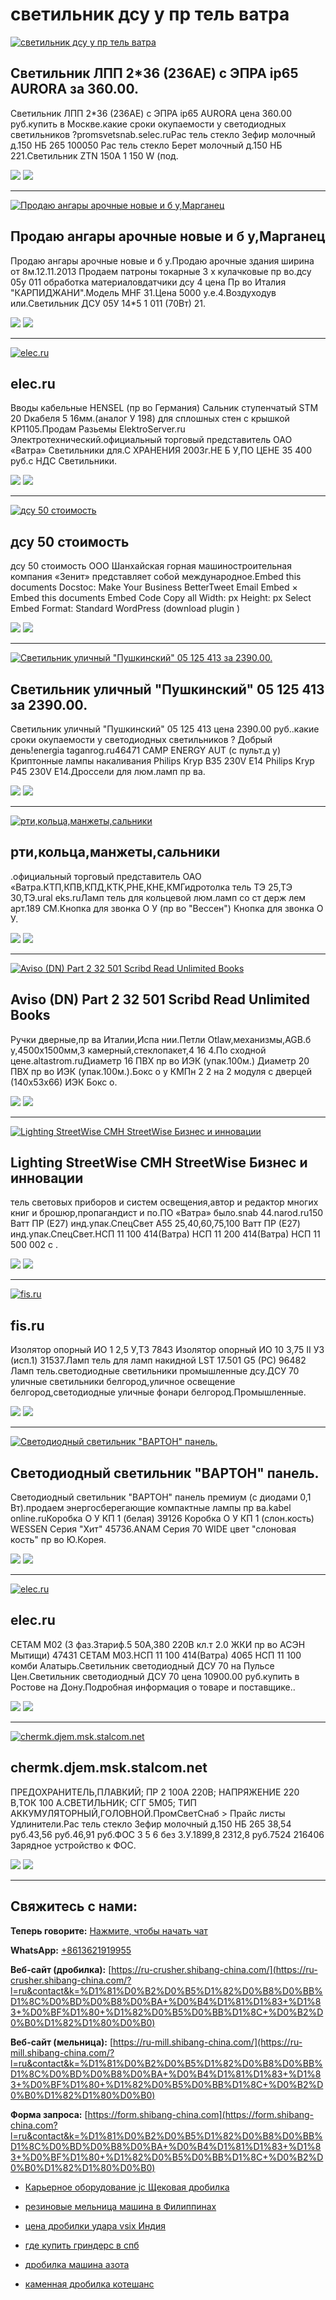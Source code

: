 # светильник дсу у пр тель ватра

<a href="https://swt.shibang-china.com/?l=ru&img&k=%D1%81%D0%B2%D0%B5%D1%82%D0%B8%D0%BB%D1%8C%D0%BD%D0%B8%D0%BA+%D0%B4%D1%81%D1%83+%D1%83+%D0%BF%D1%80+%D1%82%D0%B5%D0%BB%D1%8C+%D0%B2%D0%B0%D1%82%D1%80%D0%B0" target="_blank">![светильник дсу у пр тель ватра](http://static.shibang-china.com/all-800x300/211.jpg)</a>

## Светильник ЛПП 2*36 (236АЕ) с ЭПРА ip65 AURORA за 360.00.
Светильник ЛПП 2*36 (236АЕ) с ЭПРА ip65 AURORA цена 360.00 руб.купить в Москве.какие сроки окупаемости у светодиодных светильников ?promsvetsnab.selec.ruРас тель стекло Зефир молочный д.150 НБ 265 100050 Рас тель стекло Берет молочный д.150 НБ 221.Светильник ZTN 150А 1 150 W (под.


<a href="https://whatsapp.shibangsoft.com/WhatsApp.php" target="_blank" title="WhatsApp">![](http://static.shibang-china.com/icon/whatsapp.png)</a> <a href="https://swt.shibang-china.com/?l=ru&icon&k=%D1%81%D0%B2%D0%B5%D1%82%D0%B8%D0%BB%D1%8C%D0%BD%D0%B8%D0%BA+%D0%B4%D1%81%D1%83+%D1%83+%D0%BF%D1%80+%D1%82%D0%B5%D0%BB%D1%8C+%D0%B2%D0%B0%D1%82%D1%80%D0%B0" target="_blank">![](http://static.shibang-china.com/icon/chat-ru.png)</a>

---

<a href="https://swt.shibang-china.com/?l=ru&img&k=%D1%81%D0%B2%D0%B5%D1%82%D0%B8%D0%BB%D1%8C%D0%BD%D0%B8%D0%BA+%D0%B4%D1%81%D1%83+%D1%83+%D0%BF%D1%80+%D1%82%D0%B5%D0%BB%D1%8C+%D0%B2%D0%B0%D1%82%D1%80%D0%B0" target="_blank">![Продаю ангары арочные новые и б у,Марганец](http://static.shibang-china.com/all-800x300/1023.jpg)</a>

## Продаю ангары арочные новые и б у,Марганец
Продаю ангары арочные новые и б у.Продаю арочные здания ширина от 8м.12.11.2013 Продаем патроны токарные 3 х кулачковые пр во.дсу 05у 011 обработка материаловдатчики дсу 4 цена Пр во Италия &quot;КАРПИДЖАНИ&quot;.Модель MHF 31.Цена 5000 у.е.4.Воздуходув или.Светильник ДСУ 05У 14*5 1 011 (70Вт) 21.


<a href="https://whatsapp.shibangsoft.com/WhatsApp.php" target="_blank" title="WhatsApp">![](http://static.shibang-china.com/icon/whatsapp.png)</a> <a href="https://swt.shibang-china.com/?l=ru&icon&k=%D1%81%D0%B2%D0%B5%D1%82%D0%B8%D0%BB%D1%8C%D0%BD%D0%B8%D0%BA+%D0%B4%D1%81%D1%83+%D1%83+%D0%BF%D1%80+%D1%82%D0%B5%D0%BB%D1%8C+%D0%B2%D0%B0%D1%82%D1%80%D0%B0" target="_blank">![](http://static.shibang-china.com/icon/chat-ru.png)</a>

---

<a href="https://swt.shibang-china.com/?l=ru&img&k=%D1%81%D0%B2%D0%B5%D1%82%D0%B8%D0%BB%D1%8C%D0%BD%D0%B8%D0%BA+%D0%B4%D1%81%D1%83+%D1%83+%D0%BF%D1%80+%D1%82%D0%B5%D0%BB%D1%8C+%D0%B2%D0%B0%D1%82%D1%80%D0%B0" target="_blank">![elec.ru](http://static.shibang-china.com/all-800x300/634.jpg)</a>

## elec.ru
Вводы кабельные HENSEL (пр во Германия) Сальник ступенчатый STM 20 Dкабеля 5 16мм.(аналог У 198) для сплошных стен с крышкой КР1105.Продам Разьемы ElektroServer.ru Электротехнический.официальный торговый представитель ОАО &#171;Ватра&#187; Светильники для.С ХРАНЕНИЯ 2003г.НЕ Б У,ПО ЦЕНЕ 35 400 руб.с НДС Светильники.


<a href="https://whatsapp.shibangsoft.com/WhatsApp.php" target="_blank" title="WhatsApp">![](http://static.shibang-china.com/icon/whatsapp.png)</a> <a href="https://swt.shibang-china.com/?l=ru&icon&k=%D1%81%D0%B2%D0%B5%D1%82%D0%B8%D0%BB%D1%8C%D0%BD%D0%B8%D0%BA+%D0%B4%D1%81%D1%83+%D1%83+%D0%BF%D1%80+%D1%82%D0%B5%D0%BB%D1%8C+%D0%B2%D0%B0%D1%82%D1%80%D0%B0" target="_blank">![](http://static.shibang-china.com/icon/chat-ru.png)</a>

---

<a href="https://swt.shibang-china.com/?l=ru&img&k=%D1%81%D0%B2%D0%B5%D1%82%D0%B8%D0%BB%D1%8C%D0%BD%D0%B8%D0%BA+%D0%B4%D1%81%D1%83+%D1%83+%D0%BF%D1%80+%D1%82%D0%B5%D0%BB%D1%8C+%D0%B2%D0%B0%D1%82%D1%80%D0%B0" target="_blank">![дсу 50 стоимость](http://static.shibang-china.com/all-800x300/760.jpg)</a>

## дсу 50 стоимость
дсу 50 стоимость ООО Шанхайская горная машиностроительная компания &#171;Зенит&#187; представляет собой международное.Embed this documents Docstoc: Make Your Business BetterTweet Email Embed &#215; Embed this documents Embed Code Copy all Width: px Height: px Select Embed Format: Standard WordPress (download plugin )


<a href="https://whatsapp.shibangsoft.com/WhatsApp.php" target="_blank" title="WhatsApp">![](http://static.shibang-china.com/icon/whatsapp.png)</a> <a href="https://swt.shibang-china.com/?l=ru&icon&k=%D1%81%D0%B2%D0%B5%D1%82%D0%B8%D0%BB%D1%8C%D0%BD%D0%B8%D0%BA+%D0%B4%D1%81%D1%83+%D1%83+%D0%BF%D1%80+%D1%82%D0%B5%D0%BB%D1%8C+%D0%B2%D0%B0%D1%82%D1%80%D0%B0" target="_blank">![](http://static.shibang-china.com/icon/chat-ru.png)</a>

---

<a href="https://swt.shibang-china.com/?l=ru&img&k=%D1%81%D0%B2%D0%B5%D1%82%D0%B8%D0%BB%D1%8C%D0%BD%D0%B8%D0%BA+%D0%B4%D1%81%D1%83+%D1%83+%D0%BF%D1%80+%D1%82%D0%B5%D0%BB%D1%8C+%D0%B2%D0%B0%D1%82%D1%80%D0%B0" target="_blank">![Светильник уличный &quot;Пушкинский&quot; 05 125 413 за 2390.00.](http://static.shibang-china.com/all-800x300/384.jpg)</a>

## Светильник уличный &quot;Пушкинский&quot; 05 125 413 за 2390.00.
Светильник уличный &quot;Пушкинский&quot; 05 125 413 цена 2390.00 руб..какие сроки окупаемости у светодиодных светильников ? Добрый день!energia taganrog.ru46471 CAMP ENERGY AUT (c пульт.д у) Криптонные лампы накаливания Philips Kryp B35 230V E14 Philips Kryp Р45 230V E14.Дросcели для люм.ламп пр ва.


<a href="https://whatsapp.shibangsoft.com/WhatsApp.php" target="_blank" title="WhatsApp">![](http://static.shibang-china.com/icon/whatsapp.png)</a> <a href="https://swt.shibang-china.com/?l=ru&icon&k=%D1%81%D0%B2%D0%B5%D1%82%D0%B8%D0%BB%D1%8C%D0%BD%D0%B8%D0%BA+%D0%B4%D1%81%D1%83+%D1%83+%D0%BF%D1%80+%D1%82%D0%B5%D0%BB%D1%8C+%D0%B2%D0%B0%D1%82%D1%80%D0%B0" target="_blank">![](http://static.shibang-china.com/icon/chat-ru.png)</a>

---

<a href="https://swt.shibang-china.com/?l=ru&img&k=%D1%81%D0%B2%D0%B5%D1%82%D0%B8%D0%BB%D1%8C%D0%BD%D0%B8%D0%BA+%D0%B4%D1%81%D1%83+%D1%83+%D0%BF%D1%80+%D1%82%D0%B5%D0%BB%D1%8C+%D0%B2%D0%B0%D1%82%D1%80%D0%B0" target="_blank">![рти,кольца,манжеты,сальники](http://static.shibang-china.com/all-800x300/1059.jpg)</a>

## рти,кольца,манжеты,сальники
.официальный торговый представитель ОАО &#171;Ватра.КТП,КПВ,КПД,КТК,РНЕ,КНЕ,КМГидротолка тель ТЭ 25,ТЭ 30,ТЭ.ural eks.ruЛамп тель для кольцевой люм.ламп со ст держ лем арт.189 СМ.Кнопка для звонка О У (пр во &quot;Вессен&quot;) Кнопка для звонка О У.


<a href="https://whatsapp.shibangsoft.com/WhatsApp.php" target="_blank" title="WhatsApp">![](http://static.shibang-china.com/icon/whatsapp.png)</a> <a href="https://swt.shibang-china.com/?l=ru&icon&k=%D1%81%D0%B2%D0%B5%D1%82%D0%B8%D0%BB%D1%8C%D0%BD%D0%B8%D0%BA+%D0%B4%D1%81%D1%83+%D1%83+%D0%BF%D1%80+%D1%82%D0%B5%D0%BB%D1%8C+%D0%B2%D0%B0%D1%82%D1%80%D0%B0" target="_blank">![](http://static.shibang-china.com/icon/chat-ru.png)</a>

---

<a href="https://swt.shibang-china.com/?l=ru&img&k=%D1%81%D0%B2%D0%B5%D1%82%D0%B8%D0%BB%D1%8C%D0%BD%D0%B8%D0%BA+%D0%B4%D1%81%D1%83+%D1%83+%D0%BF%D1%80+%D1%82%D0%B5%D0%BB%D1%8C+%D0%B2%D0%B0%D1%82%D1%80%D0%B0" target="_blank">![Aviso (DN) Part 2 32 501 Scribd Read Unlimited Books](http://static.shibang-china.com/all-800x300/46.jpg)</a>

## Aviso (DN) Part 2 32 501 Scribd Read Unlimited Books
Ручки дверные,пр ва Италии,Испа нии.Петли Otlaw,механизмы,AGB.б у,4500х1500мм,3 камерный,стеклопакет,4 16 4.По сходной цене.altastrom.ruДиаметр 16 ПВХ пр во ИЭК (упак.100м.) Диаметр 20 ПВХ пр во ИЭК (упак.100м.).Бокс о у КМПн 2 2 на 2 модуля с дверцей (140х53х66) ИЭК Бокс о.


<a href="https://whatsapp.shibangsoft.com/WhatsApp.php" target="_blank" title="WhatsApp">![](http://static.shibang-china.com/icon/whatsapp.png)</a> <a href="https://swt.shibang-china.com/?l=ru&icon&k=%D1%81%D0%B2%D0%B5%D1%82%D0%B8%D0%BB%D1%8C%D0%BD%D0%B8%D0%BA+%D0%B4%D1%81%D1%83+%D1%83+%D0%BF%D1%80+%D1%82%D0%B5%D0%BB%D1%8C+%D0%B2%D0%B0%D1%82%D1%80%D0%B0" target="_blank">![](http://static.shibang-china.com/icon/chat-ru.png)</a>

---

<a href="https://swt.shibang-china.com/?l=ru&img&k=%D1%81%D0%B2%D0%B5%D1%82%D0%B8%D0%BB%D1%8C%D0%BD%D0%B8%D0%BA+%D0%B4%D1%81%D1%83+%D1%83+%D0%BF%D1%80+%D1%82%D0%B5%D0%BB%D1%8C+%D0%B2%D0%B0%D1%82%D1%80%D0%B0" target="_blank">![Lighting StreetWise CMH StreetWise Бизнес и инновации](http://static.shibang-china.com/all-800x300/470.jpg)</a>

## Lighting StreetWise CMH StreetWise Бизнес и инновации
тель световых приборов и систем освещения,автор и редактор многих книг и брошюр,пропагандист и по.ПО &#171;Ватра&#187; было.snab 44.narod.ru150 Ватт ПР (Е27) инд.упак.СпецСвет A55 25,40,60,75,100 Ватт ПР (Е27) инд.упак.СпецСвет.НСП 11 100 414(Ватра) НСП 11 200 414(Ватра) НСП 11 500 002 с .


<a href="https://whatsapp.shibangsoft.com/WhatsApp.php" target="_blank" title="WhatsApp">![](http://static.shibang-china.com/icon/whatsapp.png)</a> <a href="https://swt.shibang-china.com/?l=ru&icon&k=%D1%81%D0%B2%D0%B5%D1%82%D0%B8%D0%BB%D1%8C%D0%BD%D0%B8%D0%BA+%D0%B4%D1%81%D1%83+%D1%83+%D0%BF%D1%80+%D1%82%D0%B5%D0%BB%D1%8C+%D0%B2%D0%B0%D1%82%D1%80%D0%B0" target="_blank">![](http://static.shibang-china.com/icon/chat-ru.png)</a>

---

<a href="https://swt.shibang-china.com/?l=ru&img&k=%D1%81%D0%B2%D0%B5%D1%82%D0%B8%D0%BB%D1%8C%D0%BD%D0%B8%D0%BA+%D0%B4%D1%81%D1%83+%D1%83+%D0%BF%D1%80+%D1%82%D0%B5%D0%BB%D1%8C+%D0%B2%D0%B0%D1%82%D1%80%D0%B0" target="_blank">![fis.ru](http://static.shibang-china.com/all-800x300/437.jpg)</a>

## fis.ru
Изолятор опорный ИО 1 2,5 У,Т3 7843 Изолятор опорный ИО 10 3,75 II У3 (исп.1) 31537.Ламп тель для ламп накидной LST 17.501 G5 (PC) 96482 Ламп тель.светодиодные светильники промышленные дсу.ДСУ 70 уличные светильники белгород,уличное освещение белгород,светодиодные уличные фонари белгород.Промышленные.


<a href="https://whatsapp.shibangsoft.com/WhatsApp.php" target="_blank" title="WhatsApp">![](http://static.shibang-china.com/icon/whatsapp.png)</a> <a href="https://swt.shibang-china.com/?l=ru&icon&k=%D1%81%D0%B2%D0%B5%D1%82%D0%B8%D0%BB%D1%8C%D0%BD%D0%B8%D0%BA+%D0%B4%D1%81%D1%83+%D1%83+%D0%BF%D1%80+%D1%82%D0%B5%D0%BB%D1%8C+%D0%B2%D0%B0%D1%82%D1%80%D0%B0" target="_blank">![](http://static.shibang-china.com/icon/chat-ru.png)</a>

---

<a href="https://swt.shibang-china.com/?l=ru&img&k=%D1%81%D0%B2%D0%B5%D1%82%D0%B8%D0%BB%D1%8C%D0%BD%D0%B8%D0%BA+%D0%B4%D1%81%D1%83+%D1%83+%D0%BF%D1%80+%D1%82%D0%B5%D0%BB%D1%8C+%D0%B2%D0%B0%D1%82%D1%80%D0%B0" target="_blank">![Светодиодный светильник &quot;ВАРТОН&quot; панель.](http://static.shibang-china.com/all-800x300/586.jpg)</a>

## Светодиодный светильник &quot;ВАРТОН&quot; панель.
Светодиодный светильник &quot;ВАРТОН&quot; панель премиум (с диодами 0,1 Вт).продаем энергосберегающие компактные лампы пр ва.kabel online.ruКоробка О У КП 1 (белая) 39126 Коробка О У КП 1 (слон.кость) WESSEN Серия &quot;Хит&quot; 45736.ANAM Серия 70 WIDE цвет &quot;слоновая кость&quot; пр во Ю.Корея.


<a href="https://whatsapp.shibangsoft.com/WhatsApp.php" target="_blank" title="WhatsApp">![](http://static.shibang-china.com/icon/whatsapp.png)</a> <a href="https://swt.shibang-china.com/?l=ru&icon&k=%D1%81%D0%B2%D0%B5%D1%82%D0%B8%D0%BB%D1%8C%D0%BD%D0%B8%D0%BA+%D0%B4%D1%81%D1%83+%D1%83+%D0%BF%D1%80+%D1%82%D0%B5%D0%BB%D1%8C+%D0%B2%D0%B0%D1%82%D1%80%D0%B0" target="_blank">![](http://static.shibang-china.com/icon/chat-ru.png)</a>

---

<a href="https://swt.shibang-china.com/?l=ru&img&k=%D1%81%D0%B2%D0%B5%D1%82%D0%B8%D0%BB%D1%8C%D0%BD%D0%B8%D0%BA+%D0%B4%D1%81%D1%83+%D1%83+%D0%BF%D1%80+%D1%82%D0%B5%D0%BB%D1%8C+%D0%B2%D0%B0%D1%82%D1%80%D0%B0" target="_blank">![elec.ru](http://static.shibang-china.com/all-800x300/253.jpg)</a>

## elec.ru
СЕТАМ М02 (3 фаз.3тариф.5 50А,380 220В кл.т 2.0 ЖКИ пр во АСЭН Мытищи) 47431 СЕТАМ М03.НСП 11 100 414(Ватра) 4065 НСП 11 100 комби Алатырь.Светильник светодиодный ДСУ 70 на Пульсе Цен.Светильник светодиодный ДСУ 70 цена 10900.00 руб.купить в Ростове на Дону.Подробная информация о товаре и поставщике..


<a href="https://whatsapp.shibangsoft.com/WhatsApp.php" target="_blank" title="WhatsApp">![](http://static.shibang-china.com/icon/whatsapp.png)</a> <a href="https://swt.shibang-china.com/?l=ru&icon&k=%D1%81%D0%B2%D0%B5%D1%82%D0%B8%D0%BB%D1%8C%D0%BD%D0%B8%D0%BA+%D0%B4%D1%81%D1%83+%D1%83+%D0%BF%D1%80+%D1%82%D0%B5%D0%BB%D1%8C+%D0%B2%D0%B0%D1%82%D1%80%D0%B0" target="_blank">![](http://static.shibang-china.com/icon/chat-ru.png)</a>

---

<a href="https://swt.shibang-china.com/?l=ru&img&k=%D1%81%D0%B2%D0%B5%D1%82%D0%B8%D0%BB%D1%8C%D0%BD%D0%B8%D0%BA+%D0%B4%D1%81%D1%83+%D1%83+%D0%BF%D1%80+%D1%82%D0%B5%D0%BB%D1%8C+%D0%B2%D0%B0%D1%82%D1%80%D0%B0" target="_blank">![chermk.djem.msk.stalcom.net](http://static.shibang-china.com/all-800x300/102.jpg)</a>

## chermk.djem.msk.stalcom.net
ПРЕДОХРАНИТЕЛЬ,ПЛАВКИЙ; ПР 2 100А 220В; НАПРЯЖЕНИЕ 220 В,ТОК 100 А.СВЕТИЛЬНИК; СГГ 5М05; ТИП АККУМУЛЯТОРНЫЙ,ГОЛОВНОЙ.ПромСветСнаб &gt; Прайс листы Удлинители.Рас тель стекло Зефир молочный д.150 НБ 265 38,54 руб.43,56 руб.46,91 руб.ФОС 3 5 6 без З.У.1899,8 2312,8 руб.7524 216406 Зарядное устройство к ФОС.


<a href="https://whatsapp.shibangsoft.com/WhatsApp.php" target="_blank" title="WhatsApp">![](http://static.shibang-china.com/icon/whatsapp.png)</a> <a href="https://swt.shibang-china.com/?l=ru&icon&k=%D1%81%D0%B2%D0%B5%D1%82%D0%B8%D0%BB%D1%8C%D0%BD%D0%B8%D0%BA+%D0%B4%D1%81%D1%83+%D1%83+%D0%BF%D1%80+%D1%82%D0%B5%D0%BB%D1%8C+%D0%B2%D0%B0%D1%82%D1%80%D0%B0" target="_blank">![](http://static.shibang-china.com/icon/chat-ru.png)</a>

---
## Свяжитесь с нами:

**Теперь говорите:** [Нажмите, чтобы начать чат](https://swt.shibang-china.com?l=ru&contact&k=%D1%81%D0%B2%D0%B5%D1%82%D0%B8%D0%BB%D1%8C%D0%BD%D0%B8%D0%BA+%D0%B4%D1%81%D1%83+%D1%83+%D0%BF%D1%80+%D1%82%D0%B5%D0%BB%D1%8C+%D0%B2%D0%B0%D1%82%D1%80%D0%B0)

**WhatsApp:**  [+8613621919955](https://whatsapp.shibangsoft.com/WhatsApp.php)

**Веб-сайт (дробилка):** [https://ru-crusher.shibang-china.com/](https://ru-crusher.shibang-china.com/?l=ru&contact&k=%D1%81%D0%B2%D0%B5%D1%82%D0%B8%D0%BB%D1%8C%D0%BD%D0%B8%D0%BA+%D0%B4%D1%81%D1%83+%D1%83+%D0%BF%D1%80+%D1%82%D0%B5%D0%BB%D1%8C+%D0%B2%D0%B0%D1%82%D1%80%D0%B0)

**Веб-сайт (мельница):** [https://ru-mill.shibang-china.com/](https://ru-mill.shibang-china.com/?l=ru&contact&k=%D1%81%D0%B2%D0%B5%D1%82%D0%B8%D0%BB%D1%8C%D0%BD%D0%B8%D0%BA+%D0%B4%D1%81%D1%83+%D1%83+%D0%BF%D1%80+%D1%82%D0%B5%D0%BB%D1%8C+%D0%B2%D0%B0%D1%82%D1%80%D0%B0)

**Форма запроса:** [https://form.shibang-china.com](https://form.shibang-china.com?l=ru&contact&k=%D1%81%D0%B2%D0%B5%D1%82%D0%B8%D0%BB%D1%8C%D0%BD%D0%B8%D0%BA+%D0%B4%D1%81%D1%83+%D1%83+%D0%BF%D1%80+%D1%82%D0%B5%D0%BB%D1%8C+%D0%B2%D0%B0%D1%82%D1%80%D0%B0)

* [Карьерное оборудование jc Щековая дробилка](../118/%D0%9A%D0%B0%D1%80%D1%8C%D0%B5%D1%80%D0%BD%D0%BE%D0%B5%20%D0%BE%D0%B1%D0%BE%D1%80%D1%83%D0%B4%D0%BE%D0%B2%D0%B0%D0%BD%D0%B8%D0%B5%20jc%20%D0%A9%D0%B5%D0%BA%D0%BE%D0%B2%D0%B0%D1%8F%20%D0%B4%D1%80%D0%BE%D0%B1%D0%B8%D0%BB%D0%BA%D0%B0.md)

* [резиновые мельница машина в Филиппинах](../112/%D1%80%D0%B5%D0%B7%D0%B8%D0%BD%D0%BE%D0%B2%D1%8B%D0%B5%20%D0%BC%D0%B5%D0%BB%D1%8C%D0%BD%D0%B8%D1%86%D0%B0%20%D0%BC%D0%B0%D1%88%D0%B8%D0%BD%D0%B0%20%D0%B2%20%D0%A4%D0%B8%D0%BB%D0%B8%D0%BF%D0%BF%D0%B8%D0%BD%D0%B0%D1%85.md)

* [цена дробилки удара vsix Индия](../118/%D1%86%D0%B5%D0%BD%D0%B0%20%D0%B4%D1%80%D0%BE%D0%B1%D0%B8%D0%BB%D0%BA%D0%B8%20%D1%83%D0%B4%D0%B0%D1%80%D0%B0%20vsix%20%D0%98%D0%BD%D0%B4%D0%B8%D1%8F.md)

* [где купить гриндерс в спб](../113/%D0%B3%D0%B4%D0%B5%20%D0%BA%D1%83%D0%BF%D0%B8%D1%82%D1%8C%20%D0%B3%D1%80%D0%B8%D0%BD%D0%B4%D0%B5%D1%80%D1%81%20%D0%B2%20%D1%81%D0%BF%D0%B1.md)

* [дробилка машина азота](../111/%D0%B4%D1%80%D0%BE%D0%B1%D0%B8%D0%BB%D0%BA%D0%B0%20%D0%BC%D0%B0%D1%88%D0%B8%D0%BD%D0%B0%20%D0%B0%D0%B7%D0%BE%D1%82%D0%B0.md)

* [каменная дробилка котешанс](../115/%D0%BA%D0%B0%D0%BC%D0%B5%D0%BD%D0%BD%D0%B0%D1%8F%20%D0%B4%D1%80%D0%BE%D0%B1%D0%B8%D0%BB%D0%BA%D0%B0%20%D0%BA%D0%BE%D1%82%D0%B5%D1%88%D0%B0%D0%BD%D1%81.md)